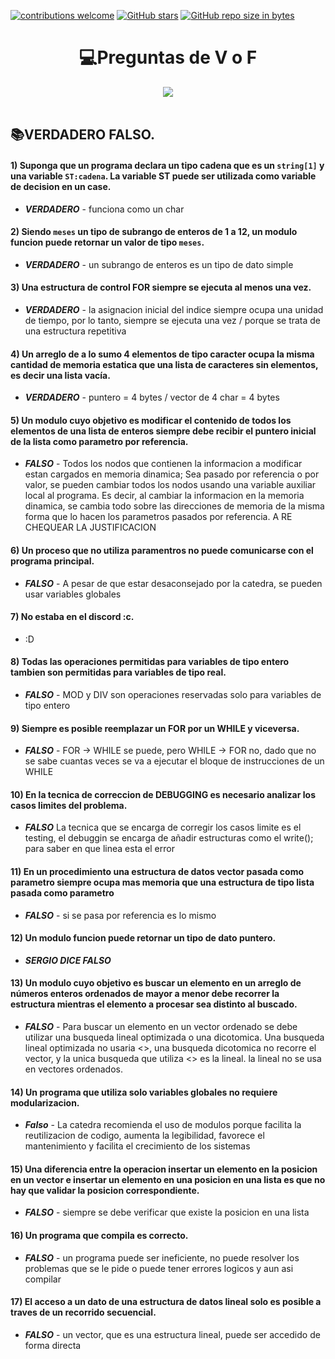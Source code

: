 [![contributions welcome](https://img.shields.io/badge/contributions-welcome-brightgreen.svg?style=flat)](https://github.com/FabianMartinez1234567/CADP)
[![GitHub stars](https://img.shields.io/github/stars/FabianMartinez1234567/CADP)](https://github.com/FabianMartinez1234567/CADP/stargazers/)
[![GitHub repo size in bytes](https://img.shields.io/github/repo-size/FabianMartinez1234567/CADP)](https://github.com/FabianMartinez1234567/CADP)
<h1 align="center"> 💻Preguntas de V o F </h1>
<div align="center">
<img src="https://media.giphy.com/media/l4JA1COQqiZB6/giphy.gif"/>
 </div>
<br>

## 📚VERDADERO FALSO.

#### 1) Suponga que un programa declara un tipo cadena que es un ```string[1]``` y una variable ```ST:cadena```. La variable ST puede ser utilizada como variable de decision en un case.
- ***VERDADERO*** - funciona como un char


#### 2) Siendo ```meses``` un tipo de subrango de enteros de 1 a 12, un modulo funcion puede retornar un valor de tipo ```meses```. 
- ***VERDADERO*** - un subrango de enteros es un tipo de dato simple


#### 3) Una estructura de control FOR siempre se ejecuta al menos una vez. 
- ***VERDADERO*** - la asignacion inicial del indice siempre ocupa una unidad de tiempo, por lo tanto, siempre se ejecuta una vez / porque se trata de una estructura repetitiva


#### 4) Un arreglo de a lo sumo 4 elementos de tipo caracter ocupa la misma cantidad de memoria estatica que una lista de caracteres sin elementos, es decir una lista vacía. 
- ***VERDADERO*** - puntero = 4 bytes / vector de 4 char = 4 bytes


#### 5) Un modulo cuyo objetivo es modificar el contenido de todos los elementos de una lista de enteros siempre debe recibir el puntero inicial de la lista como parametro por referencia. 
- ***FALSO*** - Todos los nodos que contienen la informacion a modificar estan cargados en memoria dinamica; Sea pasado por referencia o por valor, se pueden cambiar todos los nodos usando una variable auxiliar local al programa. Es decir, al cambiar la informacion en la memoria dinamica, se cambia todo sobre las direcciones de memoria de la misma forma que lo hacen los parametros pasados por referencia. A RE CHEQUEAR LA JUSTIFICACION


#### 6) Un proceso que no utiliza paramentros no puede comunicarse con el programa principal. 
- ***FALSO*** - A pesar de que estar desaconsejado por la catedra, se pueden usar variables globales


#### 7) No estaba en el discord :c.
- :D


#### 8) Todas las operaciones permitidas para variables de tipo entero tambien son permitidas para variables de tipo real. 
- ***FALSO*** - MOD y DIV son operaciones reservadas solo para variables de tipo entero


#### 9) Siempre es posible reemplazar un FOR por un WHILE y viceversa. 
- ***FALSO***  - FOR -> WHILE se puede, pero WHILE -> FOR no, dado que no se sabe cuantas veces se va a ejecutar el bloque de instrucciones de un WHILE


#### 10) En la tecnica de correccion de DEBUGGING es necesario analizar los casos limites del problema. 
- ***FALSO*** La tecnica que se encarga de corregir los casos limite es el testing, el debuggin se encarga de añadir estructuras como el write(); para saber en que linea esta el error


#### 11) En un procedimiento una estructura de datos vector pasada como parametro siempre ocupa mas memoria que una estructura de tipo lista pasada como parametro 
- ***FALSO*** - si se pasa por referencia es lo mismo


#### 12) Un modulo funcion puede retornar un tipo de dato puntero. 
- ***SERGIO DICE FALSO***


#### 13) Un modulo cuyo objetivo es buscar un elemento en un arreglo de números enteros ordenados de mayor a menor debe recorrer la estructura mientras el elemento a procesar sea distinto al buscado. 
- ***FALSO*** - Para buscar un elemento en un vector ordenado se debe utilizar una busqueda lineal optimizada o una dicotomica. Una busqueda lineal optimizada no usaria <>, una busqueda dicotomica no recorre el vector, y la unica busqueda que utiliza <> es la lineal. la lineal no se usa en vectores ordenados.


#### 14) Un programa que utiliza solo variables globales no requiere modularizacion.
- ***Falso*** - La catedra recomienda el uso de modulos porque facilita la reutilizacion de codigo, aumenta la legibilidad, favorece el mantenimiento y facilita el crecimiento de los sistemas


#### 15) Una diferencia entre la operacion insertar un elemento en la posicion en un vector e insertar un elemento en una posicion en una lista es que no hay que validar la posicion correspondiente.
-  ***FALSO*** - siempre se debe verificar que existe la posicion en una lista


#### 16) Un programa que compila es correcto.
- ***FALSO*** - un programa puede ser ineficiente, no puede resolver los problemas que se le pide o puede tener errores logicos y aun asi compilar


#### 17) El acceso a un dato de una estructura de datos lineal solo es posible a traves de un recorrido secuencial. 
- ***FALSO*** - un vector, que es una estructura lineal, puede ser accedido de forma directa
